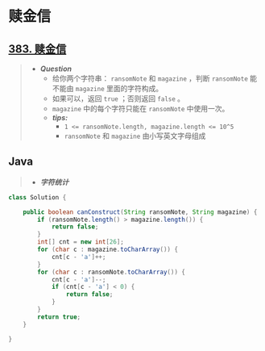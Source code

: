# 赎金信

## [383. 赎金信](https://leetcode.cn/problems/ransom-note/)

> - ***Question***
>   - 给你两个字符串： `ransomNote` 和 `magazine` ，判断 `ransomNote` 能不能由 `magazine` 里面的字符构成。
>   - 如果可以，返回 `true` ；否则返回 `false` 。
>   - `magazine` 中的每个字符只能在 `ransomNote` 中使用一次。
>   - ***tips:***
>     - `1 <= ransomNote.length, magazine.length <= 10^5`
>     - `ransomNote` 和 `magazine` 由小写英文字母组成

## Java

> - ***字符统计***

```java
class Solution {

    public boolean canConstruct(String ransomNote, String magazine) {
        if (ransomNote.length() > magazine.length()) {
            return false;
        }
        int[] cnt = new int[26];
        for (char c : magazine.toCharArray()) {
            cnt[c - 'a']++;
        }
        for (char c : ransomNote.toCharArray()) {
            cnt[c - 'a']--;
            if (cnt[c - 'a'] < 0) {
                return false;
            }
        }
        return true;
    }

}
```
